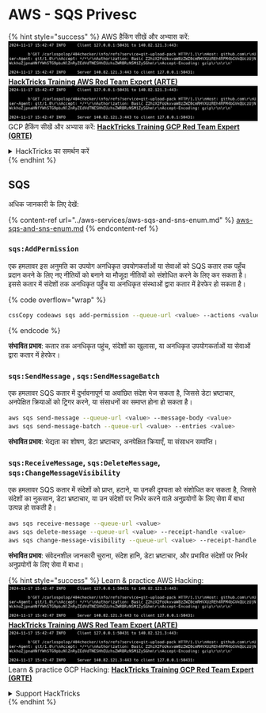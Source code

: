 # AWS - SQS Privesc

{% hint style="success" %}
AWS हैकिंग सीखें और अभ्यास करें:<img src="../../../.gitbook/assets/image (1).png" alt="" data-size="line">[**HackTricks Training AWS Red Team Expert (ARTE)**](https://training.hacktricks.xyz/courses/arte)<img src="../../../.gitbook/assets/image (1).png" alt="" data-size="line">\
GCP हैकिंग सीखें और अभ्यास करें: <img src="../../../.gitbook/assets/image (2).png" alt="" data-size="line">[**HackTricks Training GCP Red Team Expert (GRTE)**<img src="../../../.gitbook/assets/image (2).png" alt="" data-size="line">](https://training.hacktricks.xyz/courses/grte)

<details>

<summary>HackTricks का समर्थन करें</summary>

* [**सदस्यता योजनाएँ**](https://github.com/sponsors/carlospolop) देखें!
* **हमारे** 💬 [**Discord समूह**](https://discord.gg/hRep4RUj7f) या [**telegram समूह**](https://t.me/peass) में शामिल हों या **Twitter** 🐦 पर हमें **फॉलो करें** [**@hacktricks\_live**](https://twitter.com/hacktricks\_live)**.**
* **हैकिंग ट्रिक्स साझा करें और** [**HackTricks**](https://github.com/carlospolop/hacktricks) और [**HackTricks Cloud**](https://github.com/carlospolop/hacktricks-cloud) github repos में PRs सबमिट करें।

</details>
{% endhint %}

## SQS

अधिक जानकारी के लिए देखें:

{% content-ref url="../aws-services/aws-sqs-and-sns-enum.md" %}
[aws-sqs-and-sns-enum.md](../aws-services/aws-sqs-and-sns-enum.md)
{% endcontent-ref %}

### `sqs:AddPermission`

एक हमलावर इस अनुमति का उपयोग अनधिकृत उपयोगकर्ताओं या सेवाओं को SQS कतार तक पहुँच प्रदान करने के लिए नए नीतियों को बनाने या मौजूदा नीतियों को संशोधित करने के लिए कर सकता है। इससे कतार में संदेशों तक अनधिकृत पहुँच या अनधिकृत संस्थाओं द्वारा कतार में हेरफेर हो सकता है।

{% code overflow="wrap" %}
```bash
cssCopy codeaws sqs add-permission --queue-url <value> --actions <value> --aws-account-ids <value> --label <value>
```
{% endcode %}

**संभावित प्रभाव**: कतार तक अनधिकृत पहुंच, संदेशों का खुलासा, या अनधिकृत उपयोगकर्ताओं या सेवाओं द्वारा कतार में हेरफेर।

### `sqs:SendMessage` , `sqs:SendMessageBatch`

एक हमलावर SQS कतार में दुर्भावनापूर्ण या अवांछित संदेश भेज सकता है, जिससे डेटा भ्रष्टाचार, अनपेक्षित क्रियाओं को ट्रिगर करने, या संसाधनों का समाप्त होना हो सकता है।
```bash
aws sqs send-message --queue-url <value> --message-body <value>
aws sqs send-message-batch --queue-url <value> --entries <value>
```
**संभावित प्रभाव**: भेद्यता का शोषण, डेटा भ्रष्टाचार, अनपेक्षित क्रियाएँ, या संसाधन समाप्ति।

### `sqs:ReceiveMessage`, `sqs:DeleteMessage`, `sqs:ChangeMessageVisibility`

एक हमलावर SQS कतार में संदेशों को प्राप्त, हटाने, या उनकी दृश्यता को संशोधित कर सकता है, जिससे संदेशों का नुकसान, डेटा भ्रष्टाचार, या उन संदेशों पर निर्भर करने वाले अनुप्रयोगों के लिए सेवा में बाधा उत्पन्न हो सकती है।
```bash
aws sqs receive-message --queue-url <value>
aws sqs delete-message --queue-url <value> --receipt-handle <value>
aws sqs change-message-visibility --queue-url <value> --receipt-handle <value> --visibility-timeout <value>
```
**संभावित प्रभाव**: संवेदनशील जानकारी चुराना, संदेश हानि, डेटा भ्रष्टाचार, और प्रभावित संदेशों पर निर्भर अनुप्रयोगों के लिए सेवा में बाधा।

{% hint style="success" %}
Learn & practice AWS Hacking:<img src="../../../.gitbook/assets/image (1).png" alt="" data-size="line">[**HackTricks Training AWS Red Team Expert (ARTE)**](https://training.hacktricks.xyz/courses/arte)<img src="../../../.gitbook/assets/image (1).png" alt="" data-size="line">\
Learn & practice GCP Hacking: <img src="../../../.gitbook/assets/image (2).png" alt="" data-size="line">[**HackTricks Training GCP Red Team Expert (GRTE)**<img src="../../../.gitbook/assets/image (2).png" alt="" data-size="line">](https://training.hacktricks.xyz/courses/grte)

<details>

<summary>Support HackTricks</summary>

* Check the [**subscription plans**](https://github.com/sponsors/carlospolop)!
* **Join the** 💬 [**Discord group**](https://discord.gg/hRep4RUj7f) or the [**telegram group**](https://t.me/peass) or **follow** us on **Twitter** 🐦 [**@hacktricks\_live**](https://twitter.com/hacktricks\_live)**.**
* **Share hacking tricks by submitting PRs to the** [**HackTricks**](https://github.com/carlospolop/hacktricks) and [**HackTricks Cloud**](https://github.com/carlospolop/hacktricks-cloud) github repos.

</details>
{% endhint %}
